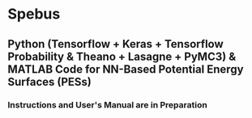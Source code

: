 # Spebus

## Python (Tensorflow + Keras + Tensorflow Probability &amp; Theano + Lasagne + PyMC3) &amp; MATLAB Code for NN-Based Potential Energy Surfaces (PESs)

### Instructions and User's Manual are in Preparation
